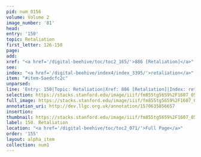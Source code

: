 ```yaml
---
pid: num_0156
volume: Volume 2
image_number: '81'
head: 
entry: '150'
topic: Retaliation
first_letter: 126-150
page: 
add: 
xref: "<a href='/digital-beehive/toc/toc2_165/'>886 [Retaliation]</a>"
see: 
index: "<a href='/digital-beehive/index4/index_3395/'>retaliation</a>"
item: "#item-5aedcfc2c"
unparsed: 
line: 'Entry: 150|Topic: Retaliation|Xref: 886 [Retaliation]|Index: retaliation|#item-5aedcfc2c'
selection: https://stacks.stanford.edu/image/iiif/fm855tg5659%2F1607_0548/282,4405,3035,632/full/0/default.jpg
full_image: https://stacks.stanford.edu/image/iiif/fm855tg5659%2F1607_0548/full/full/0/default.jpg
annotation_uri: http://dev.llgc.org.uk/annotation/1570635856657
insertion: 
thumbnail: https://stacks.stanford.edu/image/iiif/fm855tg5659%2F1607_0548/282,4405,600,180/250,/0/default.jpg
label: 150. Retaliation
location: "<a href='/digital-beehive/toc/toc2_071/'>Full Page</a>"
order: '155'
layout: alpha_item
collection: num1
---
```

